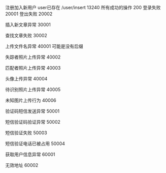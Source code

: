 注册加入新用户 user已存在 /user/insert 13240
所有成功的操作 200
登录失败  20001
登出失败  20002

插入新文章异常 30001

查找文章失败 30002

上传文件名异常 40001 可能是没有后缀

失踪者照片上传异常 40002

匹配者照片上传异常 40003

头像上传异常 40004

待识别照片上传异常 40005

未知图片上传行为 40006

验证码短信发送异常 50001

短信验证码验证异常 50002

短信验证失败 50003

短信验证电话已被占用 50004

获取用户信息异常 60001

无效地址 60002